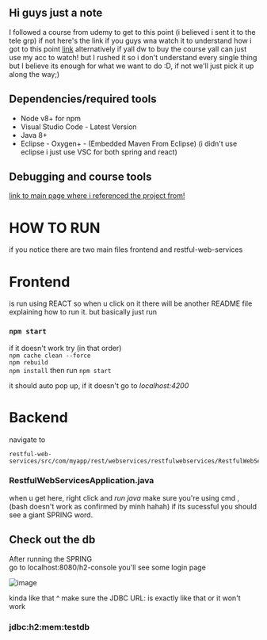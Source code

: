 ## Hi guys just a note<br> 
I followed a course from udemy to get to this point (i believed i sent it to the tele grp)
if not here's the link if you guys wna watch it to understand how i got to this point
[link](https://www.udemy.com/share/101Wxy3@nc9eKxC5TKjPCHvYfq_EDELAEoRGgHDyofSt_cuLW3mEZmsEwebh0z3PPorBmobO6A==/) alternatively if yall dw to buy the course yall can just use my acc to watch!
but I rushed it so i don't understand every single thing
but I believe its enough for what we want to do :D, if not we'll just pick it up along the way;)

## Dependencies/required tools

* Node v8+ for npm
* Visual Studio Code - Latest Version
* Java 8+
* Eclipse - Oxygen+ - (Embedded Maven From Eclipse) (i didn't use eclipse i just use VSC for both spring and react)

## Debugging and course tools
[link to main page where i referenced the project from!](https://github.com/in28minutes/full-stack-with-react-and-spring-boot)

# HOW TO RUN
if you notice there are two main files frontend and restful-web-services 
# Frontend 
is run using REACT so when u click on it there will be another README file explaining how to run it.
but basically just run 
### `npm start`

if it doesn't work try (in that order)
 <br> `npm cache clean --force`
 <br>`npm rebuild`
 <br>`npm install`
then run 
`npm start`

it should auto pop up, if it doesn't go to
*localhost:4200*

# Backend
navigate to 
```
restful-web-services/src/com/myapp/rest/webservices/restfulwebservices/RestfulWebServicesApplication.java
```
### RestfulWebServicesApplication.java
when u get here, right click and *run java*
make sure you're using cmd , (bash doesn't work as confirmed by minh hahah)
if its sucessful you should see a giant SPRING word.

## Check out the db 
After running the SPRING<br>
go to localhost:8080/h2-console
you'll see some login page 

![image](https://user-images.githubusercontent.com/69102738/130642725-31a43a69-2dc9-4a07-b2f9-77ba636b25ff.png)

kinda like that ^ make sure the JDBC URL: is exactly like that or it won't work 
 ### jdbc:h2:mem:testdb
 


